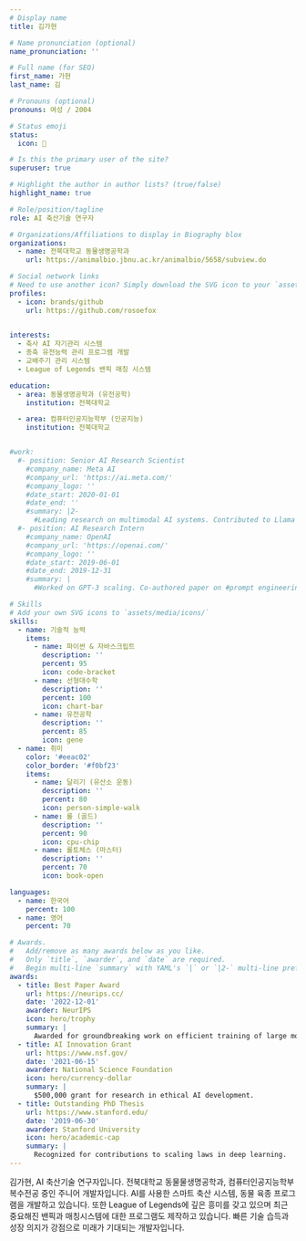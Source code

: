 ```yaml
---
# Display name
title: 김가현

# Name pronunciation (optional)
name_pronunciation: ''

# Full name (for SEO)
first_name: 가현
last_name: 김

# Pronouns (optional)
pronouns: 여성 / 2004

# Status emoji
status:
  icon: 🌱

# Is this the primary user of the site?
superuser: true

# Highlight the author in author lists? (true/false)
highlight_name: true

# Role/position/tagline
role: AI 축산기술 연구자

# Organizations/Affiliations to display in Biography blox
organizations:
  - name: 전북대학교 동물생명공학과
    url: https://animalbio.jbnu.ac.kr/animalbio/5658/subview.do

# Social network links
# Need to use another icon? Simply download the SVG icon to your `assets/media/icons/` folder.
profiles:
  - icon: brands/github
    url: https://github.com/rosoefox

 
interests:
  - 축사 AI 자기관리 시스템
  - 종축 유전능력 관리 프로그램 개발
  - 교배주기 관리 시스템 
  - League of Legends 밴픽 매칭 시스템 

education:
  - area: 동물생명공학과 (유전공학)
    institution: 전북대학교

  - area: 컴퓨터인공지능학부 (인공지능)
    institution: 전북대학교


#work:
  #- position: Senior AI Research Scientist
    #company_name: Meta AI
    #company_url: 'https://ai.meta.com/'
    #company_logo: ''
    #date_start: 2020-01-01
    #date_end: ''
    #summary: |2-
      #Leading research on multimodal AI systems. Contributed to Llama 2 and other open-source models. 50+ citations in 3 years.
  #- position: AI Research Intern
    #company_name: OpenAI
    #company_url: 'https://openai.com/'
    #company_logo: ''
    #date_start: 2019-06-01
    #date_end: 2019-12-31
    #summary: |
      #Worked on GPT-3 scaling. Co-authored paper on #prompt engineering.

# Skills
# Add your own SVG icons to `assets/media/icons/`
skills:
  - name: 기술적 능력
    items:
      - name: 파이썬 & 자바스크립트
        description: ''
        percent: 95
        icon: code-bracket
      - name: 선형대수학
        description: ''
        percent: 100
        icon: chart-bar
      - name: 유전공학
        description: ''
        percent: 85
        icon: gene
  - name: 취미
    color: '#eeac02'
    color_border: '#f0bf23'
    items:
      - name: 달리기 (유산소 운동)
        description: ''
        percent: 80
        icon: person-simple-walk
      - name: 롤 (골드)
        description: ''
        percent: 90
        icon: cpu-chip
      - name: 롤토체스 (마스터)
        description: ''
        percent: 70
        icon: book-open

languages:
  - name: 한국어
    percent: 100
  - name: 영어
    percent: 70

# Awards.
#   Add/remove as many awards below as you like.
#   Only `title`, `awarder`, and `date` are required.
#   Begin multi-line `summary` with YAML's `|` or `|2-` multi-line prefix and indent 2 spaces below.
awards:
  - title: Best Paper Award
    url: https://neurips.cc/
    date: '2022-12-01'
    awarder: NeurIPS
    icon: hero/trophy
    summary: |
      Awarded for groundbreaking work on efficient training of large models.
  - title: AI Innovation Grant
    url: https://www.nsf.gov/
    date: '2021-06-15'
    awarder: National Science Foundation
    icon: hero/currency-dollar
    summary: |
      $500,000 grant for research in ethical AI development.
  - title: Outstanding PhD Thesis
    url: https://www.stanford.edu/
    date: '2019-06-30'
    awarder: Stanford University
    icon: hero/academic-cap
    summary: |
      Recognized for contributions to scaling laws in deep learning.
---
```


김가현, AI 축산기술 연구자입니다.
전북대학교 동물물생명공학과, 컴퓨터인공지능학부 복수전공 중인 주니어 개발자입니다.
AI를 사용한 스마트 축산 시스템, 동물 육종 프로그램을 개발하고 있습니다.
또한 League of Legends에 깊은 흥미를 갖고 있으며 최근 중요해진 밴픽과 매칭시스템에 대한 프로그램도 제작하고 있습니다.
빠른 기술 습득과 성장 의지가 강점으로 미래가 기대되는 개발자입니다.
